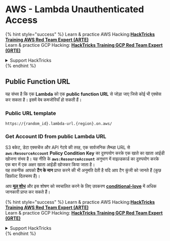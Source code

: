 # AWS - Lambda Unauthenticated Access

{% hint style="success" %}
Learn & practice AWS Hacking:<img src="../../../.gitbook/assets/image (1).png" alt="" data-size="line">[**HackTricks Training AWS Red Team Expert (ARTE)**](https://training.hacktricks.xyz/courses/arte)<img src="../../../.gitbook/assets/image (1).png" alt="" data-size="line">\
Learn & practice GCP Hacking: <img src="../../../.gitbook/assets/image (2).png" alt="" data-size="line">[**HackTricks Training GCP Red Team Expert (GRTE)**<img src="../../../.gitbook/assets/image (2).png" alt="" data-size="line">](https://training.hacktricks.xyz/courses/grte)

<details>

<summary>Support HackTricks</summary>

* Check the [**subscription plans**](https://github.com/sponsors/carlospolop)!
* **Join the** 💬 [**Discord group**](https://discord.gg/hRep4RUj7f) or the [**telegram group**](https://t.me/peass) or **follow** us on **Twitter** 🐦 [**@hacktricks\_live**](https://twitter.com/hacktricks\_live)**.**
* **Share hacking tricks by submitting PRs to the** [**HackTricks**](https://github.com/carlospolop/hacktricks) and [**HackTricks Cloud**](https://github.com/carlospolop/hacktricks-cloud) github repos.

</details>
{% endhint %}

## Public Function URL

यह संभव है कि एक **Lambda** को एक **public function URL** से जोड़ा जाए जिसे कोई भी एक्सेस कर सकता है। इसमें वेब कमजोरियाँ हो सकती हैं।

### Public URL template
```
https://{random_id}.lambda-url.{region}.on.aws/
```
### Get Account ID from public Lambda URL

S3 बकेट, डेटा एक्सचेंज और API गेटवे की तरह, एक सार्वजनिक लैम्ब्डा URL से **`aws:ResourceAccount`** **Policy Condition Key** का दुरुपयोग करके एक खाते का खाता आईडी खोजना संभव है। यह नीति के **`aws:ResourceAccount`** अनुभाग में वाइल्डकार्ड का दुरुपयोग करके एक बार में एक अक्षर खाता आईडी खोजकर किया जाता है।\
यह तकनीक आपको **टैग के मान** प्राप्त करने की भी अनुमति देती है यदि आप टैग कुंजी को जानते हैं (कुछ डिफ़ॉल्ट दिलचस्प हैं)।

आप [**मूल शोध**](https://blog.plerion.com/conditional-love-for-aws-metadata-enumeration/) और इस शोषण को स्वचालित करने के लिए उपकरण [**conditional-love**](https://github.com/plerionhq/conditional-love/) में अधिक जानकारी प्राप्त कर सकते हैं।

{% hint style="success" %}
Learn & practice AWS Hacking:<img src="../../../.gitbook/assets/image (1).png" alt="" data-size="line">[**HackTricks Training AWS Red Team Expert (ARTE)**](https://training.hacktricks.xyz/courses/arte)<img src="../../../.gitbook/assets/image (1).png" alt="" data-size="line">\
Learn & practice GCP Hacking: <img src="../../../.gitbook/assets/image (2).png" alt="" data-size="line">[**HackTricks Training GCP Red Team Expert (GRTE)**<img src="../../../.gitbook/assets/image (2).png" alt="" data-size="line">](https://training.hacktricks.xyz/courses/grte)

<details>

<summary>Support HackTricks</summary>

* Check the [**subscription plans**](https://github.com/sponsors/carlospolop)!
* **Join the** 💬 [**Discord group**](https://discord.gg/hRep4RUj7f) or the [**telegram group**](https://t.me/peass) or **follow** us on **Twitter** 🐦 [**@hacktricks\_live**](https://twitter.com/hacktricks\_live)**.**
* **Share hacking tricks by submitting PRs to the** [**HackTricks**](https://github.com/carlospolop/hacktricks) and [**HackTricks Cloud**](https://github.com/carlospolop/hacktricks-cloud) github repos.

</details>
{% endhint %}
